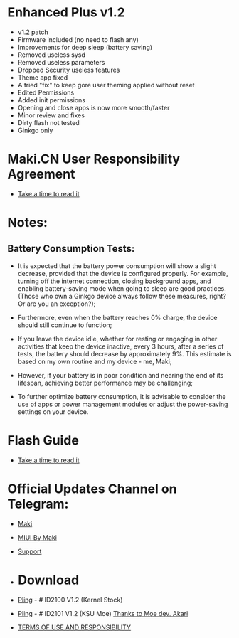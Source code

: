 # Enhanced Plus v1.2

- v1.2 patch
- Firmware included (no need to flash any)
- Improvements for deep sleep (battery saving)
- Removed useless sysd 
- Removed useless parameters
- Dropped Security useless features
- Theme app fixed
- A tried "fix" to keep gore user theming applied without reset
- Edited Permissions
- Added init permissions
- Opening and close apps is now more smooth/faster
- Minor review and fixes
- Dirty flash not tested
- Ginkgo only

# Maki.CN User Responsibility Agreement
- [Take a time to read it](https://github.com/MIUIByMaki/RN8/blob/main/extra.md)

# Notes:
## Battery Consumption Tests:

- It is expected that the battery power consumption will show a slight decrease, provided that the device is configured properly. For example, turning off the internet connection, closing background apps, and enabling battery-saving mode when going to sleep are good practices. (Those who own a Ginkgo device always follow these measures, right? Or are you an exception?);

- Furthermore, even when the battery reaches 0% charge, the device should still continue to function;

- If you leave the device idle, whether for resting or engaging in other activities that keep the device inactive, every 3 hours, after a series of tests, the battery should decrease by approximately 9%. This estimate is based on my own routine and my device - me, Maki;

- However, if your battery is in poor condition and nearing the end of its lifespan, achieving better performance may be challenging;

- To further optimize battery consumption, it is advisable to consider the use of apps or power management modules or adjust the power-saving settings on your device.

# Flash Guide
- [Take a time to read it](https://github.com/MIUIByMaki/RN8/blob/main/flashguide.md#flash-guide)

# Official Updates Channel on Telegram:
- [Maki](https://t.me/iamakima)
- [MIUI By Maki](https://t.me/MIUIByMaki)
- [Support](https://github.com/MIUIByMaki/Support/tree/main)

- # Download
- [Pling](https://www.pling.com/p/1956242) - # ID2100 V1.2 (Kernel Stock)
- [Pling](https://www.pling.com/p/1956242) - # ID2101 V1.2 (KSU Moe) [Thanks to Moe dev, Akari](https://t.me/MoeNOfficial)
- [TERMS OF USE AND RESPONSIBILITY](https://github.com/MIUIByMaki/RN8/blob/main/terms.md)
